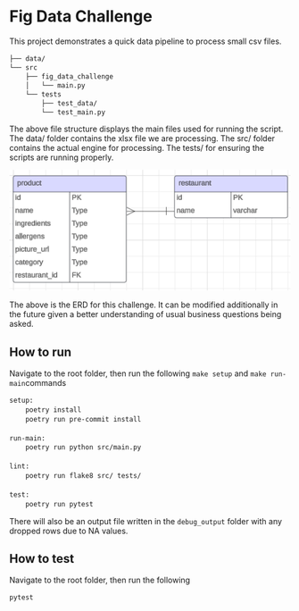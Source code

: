 # Fig Data Challenge

This project demonstrates a quick data pipeline to process small csv files.
```
├── data/
└── src
    ├── fig_data_challenge
    │   └── main.py
    └── tests
        ├── test_data/
        └── test_main.py
```
The above file structure displays the main files used for running the script. The data/ folder contains the xlsx file we are processing. The src/ folder contains the actual engine for processing. The tests/ for ensuring the scripts are running properly.

![alt text](image.png)

The above is the ERD for this challenge. It can be modified additionally in the future given a better understanding of usual business questions being asked.

## How to run

Navigate to the root folder, then run the following `make setup` and `make run-main`commands

```bash
setup:
	poetry install
	poetry run pre-commit install

run-main:
	poetry run python src/main.py

lint:
	poetry run flake8 src/ tests/

test:
	poetry run pytest

```

There will also be an output file written in the `debug_output` folder with any dropped rows due to NA values.

## How to test

Navigate to the root folder, then run the following

```bash
pytest
```